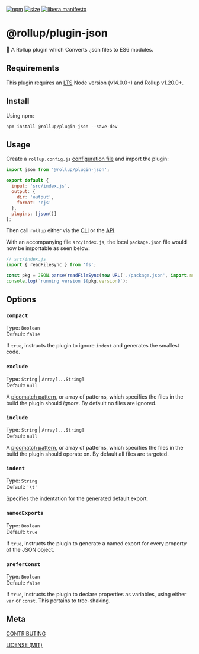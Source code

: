 [npm]: https://img.shields.io/npm/v/@rollup/plugin-json
[npm-url]: https://www.npmjs.com/package/@rollup/plugin-json
[size]: https://packagephobia.now.sh/badge?p=@rollup/plugin-json
[size-url]: https://packagephobia.now.sh/result?p=@rollup/plugin-json

[![npm][npm]][npm-url]
[![size][size]][size-url]
[![libera manifesto](https://img.shields.io/badge/libera-manifesto-lightgrey.svg)](https://liberamanifesto.com)

# @rollup/plugin-json

🍣 A Rollup plugin which Converts .json files to ES6 modules.

## Requirements

This plugin requires an [LTS](https://github.com/nodejs/Release) Node version (v14.0.0+) and Rollup v1.20.0+.

## Install

Using npm:

```console
npm install @rollup/plugin-json --save-dev
```

## Usage

Create a `rollup.config.js` [configuration file](https://www.rollupjs.org/guide/en/#configuration-files) and import the plugin:

```js
import json from '@rollup/plugin-json';

export default {
  input: 'src/index.js',
  output: {
    dir: 'output',
    format: 'cjs'
  },
  plugins: [json()]
};
```

Then call `rollup` either via the [CLI](https://www.rollupjs.org/guide/en/#command-line-reference) or the [API](https://www.rollupjs.org/guide/en/#javascript-api).

With an accompanying file `src/index.js`, the local `package.json` file would now be importable as seen below:

```js
// src/index.js
import { readFileSync } from 'fs';

const pkg = JSON.parse(readFileSync(new URL('./package.json', import.meta.url), 'utf8'));
console.log(`running version ${pkg.version}`);
```

## Options

### `compact`

Type: `Boolean`<br>
Default: `false`

If `true`, instructs the plugin to ignore `indent` and generates the smallest code.

### `exclude`

Type: `String` | `Array[...String]`<br>
Default: `null`

A [picomatch pattern](https://github.com/micromatch/picomatch), or array of patterns, which specifies the files in the build the plugin should _ignore_. By default no files are ignored.

### `include`

Type: `String` | `Array[...String]`<br>
Default: `null`

A [picomatch pattern](https://github.com/micromatch/picomatch), or array of patterns, which specifies the files in the build the plugin should operate on. By default all files are targeted.

### `indent`

Type: `String`<br>
Default: `'\t'`

Specifies the indentation for the generated default export.

### `namedExports`

Type: `Boolean`<br>
Default: `true`

If `true`, instructs the plugin to generate a named export for every property of the JSON object.

### `preferConst`

Type: `Boolean`<br>
Default: `false`

If `true`, instructs the plugin to declare properties as variables, using either `var` or `const`. This pertains to tree-shaking.

## Meta

[CONTRIBUTING](/.github/CONTRIBUTING.md)

[LICENSE (MIT)](/LICENSE)
